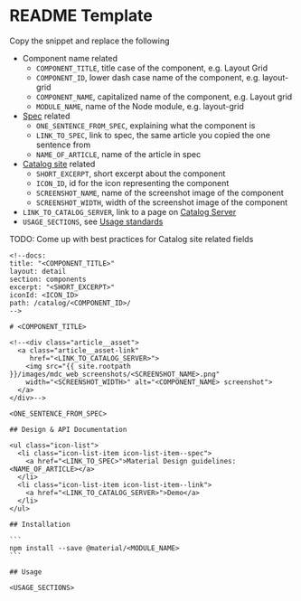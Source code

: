 # README Template

Copy the snippet and replace the following

* Component name related
  * `COMPONENT_TITLE`, title case of the component, e.g. Layout Grid
  * `COMPONENT_ID`, lower dash case name of the component, e.g. layout-grid
  * `COMPONENT_NAME`, capitalized name of the component, e.g. Layout grid
  * `MODULE_NAME`, name of the Node module, e.g. layout-grid
* [Spec](https://material.io/guidelines) related
  * `ONE_SENTENCE_FROM_SPEC`, explaining what
the component is
  * `LINK_TO_SPEC`, link to spec, the same article you copied the one sentence from
  * `NAME_OF_ARTICLE`, name of the article in spec
* [Catalog site](https://material.io/components/web/catalog/) related
  * `SHORT_EXCERPT`, short excerpt about the component
  * `ICON_ID`, id for the icon representing the component
  * `SCREENSHOT_NAME`, name of the screenshot image of the component
  * `SCREENSHOT_WIDTH`, width of the screenshot image of the component
* `LINK_TO_CATALOG_SERVER`, link to a page on [Catalog Server](https://material-components-web.appspot.com/)
* `USAGE_SECTIONS`, see [Usage standards](readme_standards#usage)

TODO: Come up with best practices for Catalog site related fields

~~~
<!--docs:
title: "<COMPONENT_TITLE>"
layout: detail
section: components
excerpt: "<SHORT_EXCERPT>"
iconId: <ICON_ID>
path: /catalog/<COMPONENT_ID>/
-->

# <COMPONENT_TITLE>

<!--<div class="article__asset">
  <a class="article__asset-link"
     href="<LINK_TO_CATALOG_SERVER>">
    <img src="{{ site.rootpath }}/images/mdc_web_screenshots/<SCREENSHOT_NAME>.png"
    width="<SCREENSHOT_WIDTH>" alt="<COMPONENT_NAME> screenshot">
  </a>
</div>-->

<ONE_SENTENCE_FROM_SPEC>

## Design & API Documentation

<ul class="icon-list">
  <li class="icon-list-item icon-list-item--spec">
    <a href="<LINK_TO_SPEC>">Material Design guidelines: <NAME_OF_ARTICLE></a>
  </li>
  <li class="icon-list-item icon-list-item--link">
    <a href="<LINK_TO_CATALOG_SERVER>">Demo</a>
  </li>
</ul>

## Installation

```
npm install --save @material/<MODULE_NAME>
```

## Usage

<USAGE_SECTIONS>
~~~
